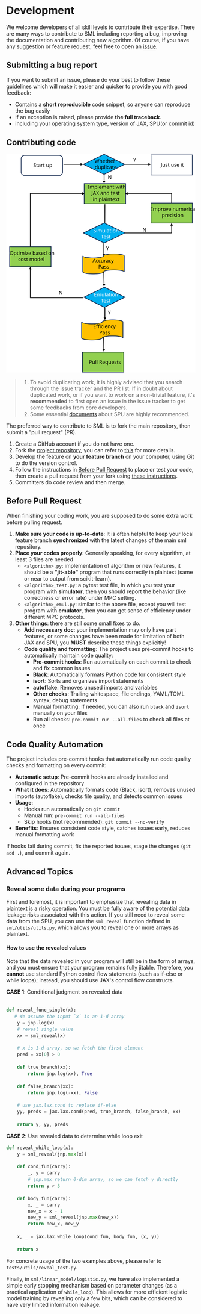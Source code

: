# Development

We welcome developers of all skill levels to contribute their expertise.
There are many ways to contribute to SML including reporting a bug, improving the documentation and contributing new algorithm.
Of course, if you have any suggestion or feature request, feel free to open an [issue](https://github.com/secretflow/sml/issues).

## Submitting a bug report

If you want to submit an issue, please do your best to follow these guidelines which will make it easier and quicker to provide you with good feedback:

- Contains a **short reproducible** code snippet, so anyone can reproduce the bug easily
- If an exception is raised, please provide **the full traceback**.
- including your operating system type, version of JAX, SPU(or commit id)

## Contributing code

![sml develop paradigm](./sml_develop.svg)

> 1. To avoid duplicating work, it is highly advised that you search through the issue tracker and the PR list.
> If in doubt about duplicated work, or if you want to work on a non-trivial feature,
> it's **recommended** to first open an issue in the issue tracker to get some feedbacks from core developers.
> 2. Some essential [documents](https://www.secretflow.org.cn/docs/spu/latest/en-US) about SPU are highly recommended.

The preferred way to contribute to SML is to fork the main repository, then submit a "pull request" (PR).

1. Create a GitHub account if you do not have one.
2. Fork the [project repository](https://github.com/secretflow/sml), you can refer to [this](https://docs.github.com/en/get-started/quickstart/fork-a-repo) for more details.
3. Develop the feature on **your feature branch** on your computer, using [Git](https://docs.github.com/en/get-started/quickstart/set-up-git) to do the version control.
4. Follow the instructions in [Before Pull Request](<./CONTRIBUTING.md#Before Pull Request>) to place or test your code, then create a pull request from your fork using [these instructions](https://docs.github.com/en/pull-requests/collaborating-with-pull-requests/proposing-changes-to-your-work-with-pull-requests/creating-a-pull-request-from-a-fork).
5. Committers do code review and then merge.

## Before Pull Request

When finishing your coding work, you are supposed to do some extra work before pulling request.

1. **Make sure your code is up-to-date**: It is often helpful to keep your local feature branch **synchronized** with
the latest changes of the main sml repository.
2. **Place your codes properly**: Generally speaking, for every algorithm, at least 3 files are needed
   - `<algorithm>.py`: implementation of algorithm or new features, it should be a **"jit-able"** program that runs correctly in plaintext (same or near to output from scikit-learn).
   - `<algorithm>_test.py`: a pytest test file, in which you test your program with **simulator**, then you should report the behavior (like correctness or error rate) under MPC setting.
   - `<algorithm>_emul.py`: similar to the above file, except you will test program with **emulator**, then you can get sense of efficiency under different MPC protocols.
3. **Other things**: there are still some small fixes to do.
   - **Add necessary doc**: your implementation may only have part features, or some changes have been made for limitation of both JAX and SPU, you **MUST** describe these things explicitly!
   - **Code quality and formatting**: The project uses pre-commit hooks to automatically maintain code quality:
     - **Pre-commit hooks**: Run automatically on each commit to check and fix common issues
     - **Black**: Automatically formats Python code for consistent style
     - **isort**: Sorts and organizes import statements
     - **autoflake**: Removes unused imports and variables
     - **Other checks**: Trailing whitespace, file endings, YAML/TOML syntax, debug statements
     - Manual formatting: If needed, you can also run `black` and `isort` manually on your files
     - Run all checks: `pre-commit run --all-files` to check all files at once

## Code Quality Automation

The project includes pre-commit hooks that automatically run code quality checks and formatting on every commit:

- **Automatic setup**: Pre-commit hooks are already installed and configured in the repository
- **What it does**: Automatically formats code (Black, isort), removes unused imports (autoflake), checks file quality, and detects common issues
- **Usage**:
  - Hooks run automatically on `git commit`
  - Manual run: `pre-commit run --all-files`
  - Skip hooks (not recommended): `git commit --no-verify`
- **Benefits**: Ensures consistent code style, catches issues early, reduces manual formatting work

If hooks fail during commit, fix the reported issues, stage the changes (`git add .`), and commit again.

## Advanced Topics

### Reveal some data during your programs

First and foremost, it is important to emphasize that revealing data in plaintext is a risky operation. You must be fully aware of the potential data leakage risks associated with this action.
If you still need to reveal some data from the SPU, you can use the `sml_reveal` function defined in `sml/utils/utils.py`, which allows you to reveal one or more arrays as plaintext.

#### How to use the revealed values

Note that the data revealed in your program will still be in the form of arrays, and you must ensure that your program remains fully jitable.
Therefore, you **cannot** use standard Python control flow statements (such as if-else or while loops); instead, you should use JAX's control flow constructs.

**CASE 1**: Conditional judgment on revealed data

```python

def reveal_func_single(x):
   # We assume the input `x` is an 1-d array
    y = jnp.log(x)
    # reveal single value
    xx = sml_reveal(x)

    # x is 1-d array, so we fetch the first element
    pred = xx[0] > 0

    def true_branch(xx):
        return jnp.log(xx), True

    def false_branch(xx):
        return jnp.log(-xx), False

    # use jax.lax.cond to replace if-else
    yy, preds = jax.lax.cond(pred, true_branch, false_branch, xx)

    return y, yy, preds
```

**CASE 2**: Use revealed data to determine while loop exit

```python
def reveal_while_loop(x):
    y = sml_reveal(jnp.max(x))

    def cond_fun(carry):
        _, y = carry
        # jnp.max return 0-dim array, so we can fetch y directly
        return y > 3

    def body_fun(carry):
        x, _ = carry
        new_x = x - 1
        new_y = sml_reveal(jnp.max(new_x))
        return new_x, new_y

    x, _ = jax.lax.while_loop(cond_fun, body_fun, (x, y))

    return x

```

For concrete usage of the two examples above, please refer to `tests/utils/reveal_test.py`.

Finally, in `sml/linear_model/logistic.py`, we have also implemented a simple early stopping mechanism based on parameter changes (as a practical application of `while_loop`). This allows for more efficient logistic model training by revealing only a few bits, which can be considered to have very limited information leakage.
